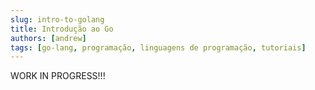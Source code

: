 ```yaml
---
slug: intro-to-golang
title: Introdução ao Go
authors: [andrew]
tags: [go-lang, programação, linguagens de programação, tutoriais]
---
```


WORK IN PROGRESS!!!